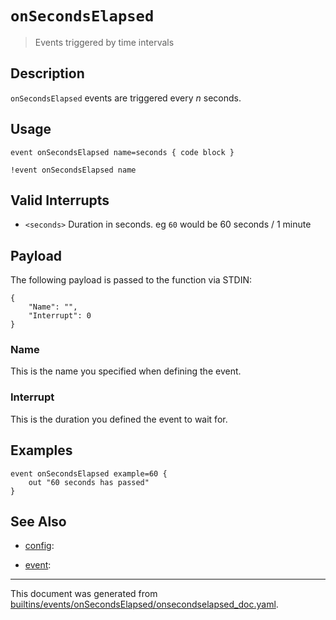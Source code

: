 # `onSecondsElapsed`

> Events triggered by time intervals

## Description

`onSecondsElapsed` events are triggered every _n_ seconds.

## Usage

```
event onSecondsElapsed name=seconds { code block }

!event onSecondsElapsed name
```

## Valid Interrupts

* `<seconds>`
    Duration in seconds. eg `60` would be 60 seconds / 1 minute

## Payload

The following payload is passed to the function via STDIN:

```
{
    "Name": "",
    "Interrupt": 0
}
```

### Name

This is the name you specified when defining the event.

### Interrupt

This is the duration you defined the event to wait for.

## Examples

```
event onSecondsElapsed example=60 {
    out "60 seconds has passed"
}
```

## See Also

* [config](../events/config.md):
  
* [event](../events/event.md):
  

<hr/>

This document was generated from [builtins/events/onSecondsElapsed/onsecondselapsed_doc.yaml](https://github.com/lmorg/murex/blob/master/builtins/events/onSecondsElapsed/onsecondselapsed_doc.yaml).